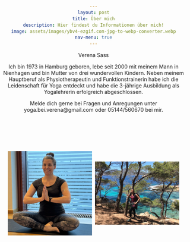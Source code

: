 ```yaml
---
layout: post
title: Über mich
description: Hier findest du Informationen über mich!
image: assets/images/ybv4-ezgif.com-jpg-to-webp-converter.webp
nav-menu: true
---
```


<!-- One -->
<section id="one">
	<div class="inner">
			<p> Verena Sass</p>
            <p>Ich bin 1973 in Hamburg geboren, lebe seit 2000 mit meinem Mann in Nienhagen und bin Mutter von drei wundervollen Kindern. Neben meinem Hauptberuf als Physiotherapeutin und Funktionstrainerin habe ich die Leidenschaft für Yoga entdeckt und habe die 3-jährige Ausbildung als Yogalehrerin erfolgreich abgeschlossen.</p> <p>Melde dich gerne bei Fragen und Anregungen unter yoga.bei.verena@gmail.com oder 05144/560670 bei mir. </p>


 <style>
        /* Optional: Adding some basic styling for better visibility */
    body {
        margin: 0;
        padding: 0;
        box-sizing: border-box;
        text-align: center;
    }

    .image-container {
        width: 45%;
        margin: 2px;
        overflow: hidden;
        display: inline-block; /* Display images side by side */
        margin-bottom: 2px;
        height: 400px;
    }

    .image-container img {
        width: 100%;
        height: 100%;
        object-fit: contain;
    }
</style>

<body>
	<div class="image-container">
    	<!-- Image 1 (replace 'image1.jpg' with the path to your image) -->
    	<img src="assets/images/ybv6-ezgif.com-jpg-to-webp-converter.webp" alt="ybv6">
	</div>
	<div class="image-container">
    	<!-- Image 2 (replace 'image2.jpg' with the path to your image) -->
    	<img src="assets/images/Verena_1.jpg" alt="Image 2">
	</div>
</body>
